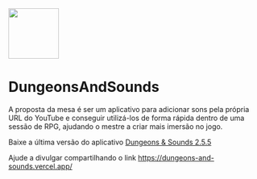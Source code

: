 <img src="https://dungeons-and-sounds.vercel.app/Content/img/logo.png" width="100" />

# DungeonsAndSounds

A proposta da mesa é ser um aplicativo para adicionar sons pela própria URL do YouTube e conseguir utilizá-los de forma rápida dentro de uma sessão de RPG, ajudando o mestre a criar mais imersão no jogo.

Baixe a última versão do aplicativo <a href="https://drive.google.com/file/d/1o7ZOJvIy4MDnhCmrBd-KZER9e7FLU14Y/view?usp=sharing">Dungeons & Sounds 2.5.5</a>

Ajude a divulgar compartilhando o link <a href="https://dungeons-and-sounds.vercel.app/">https://dungeons-and-sounds.vercel.app/</a>
